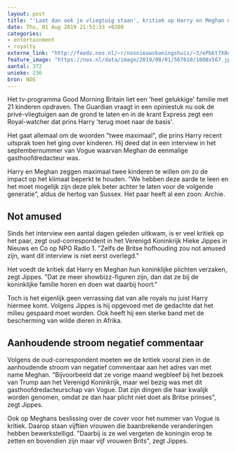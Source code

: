 ```yaml
---
layout: post
title: "'Laat dan ook je vliegtuig staan', kritiek op Harry en Meghan na twee kinderen-plan"
date: Thu, 01 Aug 2019 21:53:33 +0200
categories: 
- entertainment 
- royalty 
externe_link: "http://feeds.nos.nl/~r/nosnieuwskoningshuis/~3/ePbkt7X8cxo/2295965"
feature_image: "https://nos.nl/data/image/2019/08/01/567610/1008x567.jpg"
aantal: 372
unieke: 236
bron: NOS
---
```


<p>Het tv-programma Good Morning Britain liet een 'heel gelukkige' familie met 21 kinderen opdraven. The Guardian vraagt in een opiniestuk nu ook de privé-vliegtuigen aan de grond te laten en in de krant Express zegt een Royal-watcher dat prins Harry 'terug moet naar de basis'.</p>
<p>Het gaat allemaal om de woorden "twee maximaal", die prins Harry recent uitsprak toen het ging over kinderen. Hij deed dat in een interview in het septembernummer van Vogue waarvan Meghan de eenmalige gasthoofdredacteur was.</p>
<p>Harry en Meghan zeggen maximaal twee kinderen te willen om zo de impact op het klimaat beperkt te houden. "We hebben deze aarde te leen en het moet mogelijk zijn deze plek beter achter te laten voor de volgende generatie", aldus de hertog van Sussex. Het paar heeft al een zoon: Archie.</p>
<h2>Not amused</h2>
<p>Sinds het interview een aantal dagen geleden uitkwam, is er veel kritiek op het paar, zegt oud-correspondent in het Verenigd Koninkrijk Hieke Jippes in Nieuws en Co op NPO Radio 1. "Zelfs de Britse hofhouding zou not amused zijn, want dit interview is niet eerst overlegd."</p>
<p>Het voedt de kritiek dat Harry en Meghan hun koninklijke plichten verzaken, zegt Jippes. "Dat ze meer showbizz-figuren zijn, dan dat ze bij de koninklijke familie horen en doen wat daarbij hoort."</p>
<p>Toch is het eigenlijk geen verrassing dat van alle royals nu juist Harry hiermee komt. Volgens Jippes is hij opgevoed met de gedachte dat het milieu gespaard moet worden. Ook heeft hij een sterke band met de bescherming van wilde dieren in Afrika.</p>
<h2>Aanhoudende stroom negatief commentaar</h2>
<p>Volgens de oud-correspondent moeten we de kritiek vooral zien in de aanhoudende stroom van negatief commentaar aan het adres van met name Meghan. "Bijvoorbeeld dat ze vorige maand wegbleef bij het bezoek van Trump aan het Verenigd Koninkrijk, maar wel bezig was met dit gasthoofdredacteurschap van Vogue. Dat zijn dingen die haar kwalijk worden genomen, omdat ze dan haar plicht niet doet als Britse prinses", zegt Jippes.</p>
<p>Ook op Meghans beslissing over de cover voor het nummer van Vogue is kritiek. Daarop staan vijftien vrouwen die baanbrekende veranderingen hebben bewerkstelligd. "Daarbij is ze wel vergeten de koningin erop te zetten en bovendien zijn maar vijf vrouwen Brits", zegt Jippes.</p><img src="http://feeds.feedburner.com/~r/nosnieuwskoningshuis/~4/ePbkt7X8cxo" height="1" width="1" alt=""/>
